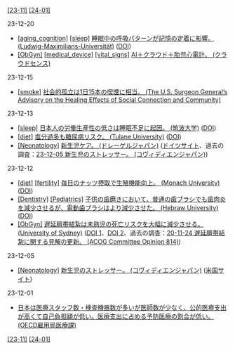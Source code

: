 [\[23-11\]](2311.md) [\[24-01\]](2401.md)

23-12-20
* [\[aging_cognition\]](aging_cognition.md) [\[sleep\]](sleep.md) [睡眠中の呼吸パターンが記憶の定着に影響。 (Ludwig-Maximilians-Universität)](https://www.lmu.de/en/about-lmu/structure/central-university-administration/communications-and-media-relations/press-room/press-release/memory-research-breathing-in-sleep-impacts-memory-processes.html) ([DOI](https://doi.org/10.1038/s41467-023-43450-5))
* [\[ObGyn\]](ObGyn.md) [\[medical_device\]](medical_device.md) [\[vital_signs\]](vital_signs.md) [AI＋クラウド＋胎児心電計。 (クラウドセンス)](http://cloud-sense.co.jp/service.html)

23-12-15
* [\[smoke\]](smoke.md) [社会的孤立は1日15本の喫煙に相当。 (The U.S. Surgeon General’s Advisory on the Healing Effects of Social Connection and Community)](https://www.hhs.gov/sites/default/files/surgeon-general-social-connection-advisory.pdf)

23-12-13
* [\[sleep\]](sleep.md) [日本人の労働生産性の低さは睡眠不足に起因。 (筑波大学)](https://www.tsukuba.ac.jp/journal/medicine-health/20231115140000.html) ([DOI](https://doi.org/10.1007/s10389-023-02136-4))
* [\[diet\]](diet.md) [塩分過多も糖尿病リスク。 (Tulane University)](https://news.tulane.edu/pr/new-research-links-high-salt-consumption-risk-type-2-diabetes) ([DOI](https://doi.org/10.1016/j.mayocp.2023.02.029))
* [\[Neonatology\]](Neonatology.md) [新生児ケア。 (ドレーゲルジャパン)](https://www.draeger.com/ja_jp/Hospital/Neonatal-Care) ([ドイツサイト](https://www.draeger.com/de_de/Hospital/Neonatal-Care)、過去の調査：[23-12-05 新生児のストレッサー。 (コヴィディエンジャパン)](2312.md))

23-12-12
* [\[diet\]](diet.md) [\[fertility\]](fertility.md) [毎日のナッツ摂取で生殖機能向上。 (Monach University)](https://www.monash.edu/news/articles/nuts-may-enhance-fertility-for-men-study) ([DOI](https://doi.org/10.1016/j.advnut.2023.100153))
* [\[Dentistry\]](Dentistry.md) [\[Pediatrics\]](Pediatrics.md) [子供の歯磨きにおいて、普通の歯ブラシでも歯肉炎を減少させるが、電動歯ブラシはより減少させた。 (Hebraw University)](https://www.afhu.org/2023/11/03/childrens-dental-health-significantly-improved-using-electric-toothbrushes-according-to-the-hebrew-university-hadassah-faculty-of-dental-medicine/) ([DOI](https://doi.org/10.1111/ipd.13130))
* [\[ObGyn\]](ObGyn.md) [遅延臍帯結紮は未熟児の死亡リスクを大幅に減少させる。 (University of Sydney)](https://www.sydney.edu.au/news-opinion/news/2023/11/15/cord-clamp-delay-could-halve-risk-of-death-in-premature-babies.html) ([DOI 1](https://doi.org/10.1016/S0140-6736(23)02468-6)、[DOI 2](https://doi.org/10.1016/S0140-6736(23)02469-8)、過去の調査：[20-11-24 遅延臍帯結紮に関する見解の更新。 (ACOG Committee Opinion 814)](2011.md))

23-12-05
* [\[Neonatology\]](Neonatology.md) [新生児のストレッサー。 (コヴィディエンジャパン)](https://www.medtronic.com/covidien/ja-jp/clinical-solutions/manage-neonatal-stressors.html) ([米国サイト](https://www.medtronic.com/covidien/en-us/clinical-solutions/manage-neonatal-stressors.html))

23-12-01
* [日本は医療スタッフ数・検査機器数が多いが医師数が少なく、公的医療支出が高くて自己負担額が低い。医療支出に占める予防医療の割合が低い。 (OECD雇用局医療課)](https://www.oecd.org/health/health-at-a-glance/Health-at-a-Glance-2023-Japan-Launch.pdf)

[\[23-11\]](2311.md) [\[24-01\]](2401.md)
